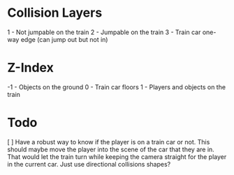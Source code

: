 # Collision Layers

1 - Not jumpable on the train
2 - Jumpable on the train
3 - Train car one-way edge (can jump out but not in)

# Z-Index

-1 - Objects on the ground
 0 - Train car floors
 1 - Players and objects on the train

# Todo

[ ] Have a robust way to know if the player is on a train car or not.
	This should maybe move the player into the scene of the car that they are in. That would let the train turn while keeping the camera straight for the player in the current car.
	Just use directional collisions shapes?
